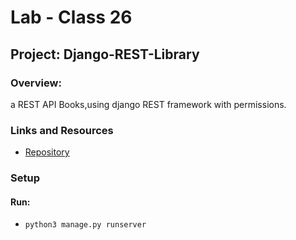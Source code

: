 # Lab - Class 26

## Project: Django-REST-Library


### Overview:

a REST API Books,using django REST framework with permissions.



### Links and Resources

- [Repository](https://github.com/Ibrahimnalmanaseer/Django-Rest-Library)


### Setup


#### Run:

- `python3 manage.py runserver`

